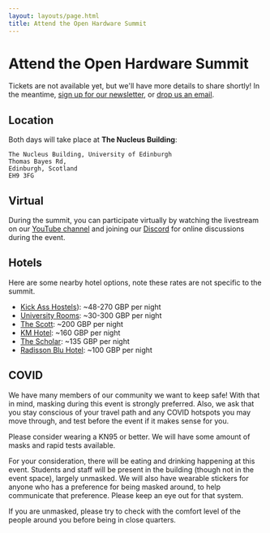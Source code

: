 ```yaml
---
layout: layouts/page.html
title: Attend the Open Hardware Summit
---
```


# Attend the Open Hardware Summit

Tickets are not available yet, but we'll have more details to share shortly! In the meantime, [sign up for our newsletter][newsletter], or [drop us an email][email].

[newsletter]: https://oshwa.us19.list-manage.com/subscribe?u=3e1619d377d5a6c361ef3292b&id=ca147d8610
[email]: mailto:summit@oshwa.org


## Location

Both days will take place at **The Nucleus Building**:

```
The Nucleus Building, University of Edinburgh
Thomas Bayes Rd,
Edinburgh, Scotland
EH9 3FG
```

## Virtual

During the summit, you can participate virtually by watching the livestream on our [YouTube channel][youtube] and joining our [Discord] for online discussions during the event.

[youtube]: https://www.youtube.com/user/opensourcehardware
[discord]: https://discord.gg/bMK7NqFWG9


## Hotels

Here are some nearby hotel options, note these rates are not specific to the summit.
* [Kick Ass Hostels](https://kickasshostels.co.uk/kick-ass-grassmarket/ )): ~48-270 GBP per night
* [University Rooms](https://www.universityrooms.com/en-GB/city/edinburgh/home/?gad_source=1&gclid=CjwKCAiAzvC9BhADEiwAEhtlN4K-lEDOfIppw0L5YymFqjgFwKAKjcgBabgXtjPAH0ap_nbOMvNoLRoCry4QAvD_BwE): ~30-300 GBP per night
* [The Scott](https://www.guestreservations.com/the-scott/booking?utm_source=google&utm_medium=cpc&utm_campaign=991006015&gad_source=1&gclid=CjwKCAiArKW-BhAzEiwAZhWsIOml1aRMmvq2RoskS3fjNJs3fGQU0kaBN2OuSdU5akapiQzQnEyunBoCAlYQAvD_BwE&ctTriggered=true): ~200 GBP per night
* [KM Hotel](https://www.guestreservations.com/km-central/booking?utm_source=google&utm_medium=cpc&utm_campaign=991006018&gad_source=1&gclid=CjwKCAiArKW-BhAzEiwAZhWsIHa9owJF7Xf7bVW2livVj4NXAjLUv-5xf0WNXHCJhpJqsi9cfd4Q7RoCsgYQAvD_BwE): ~160 GBP per night
* [The Scholar](https://www.uoecollection.com/hotels/the-scholar/): ~135 GBP per night
* [Radisson Blu Hotel](https://www.radissonhotels.com/en-us/hotels/radisson-blu-edinburgh?facilitatorId=RHGSEM&cid=a%3Aps+b%3Aggl+c%3Aemea+i%3Abrand+e%3Ardb+d%3Aukirwe+r%3Abrt+f%3Aen-US+g%3Aho+h%3AGBEDICTR+v%3Acf&gad_source=1&gclid=CjwKCAiArKW-BhAzEiwAZhWsIMab4-s--Pe-WBi_J4TvqaW1l0O9U4P3980VPqHVR1kDdNo4UDO1thoCWiYQAvD_BwE&gclsrc=aw.ds): ~100 GBP per night

## COVID

We have many members of our community we want to keep safe! With that in mind, masking during this event is strongly preferred. Also, we ask that you stay conscious of your travel path and any COVID hotspots you may move through, and test before the event if it makes sense for you.

Please consider wearing a KN95 or better. We will have some amount of masks and rapid tests available.

For your consideration, there will be eating and drinking happening at this event. Students and staff will be present in the building (though not in the event space), largely unmasked.
We will also have wearable stickers for anyone who has a preference for being masked around, to help communicate that preference. Please keep an eye out for that system.

If you are unmasked, please try to check with the comfort level of the people around you before being in close quarters.
